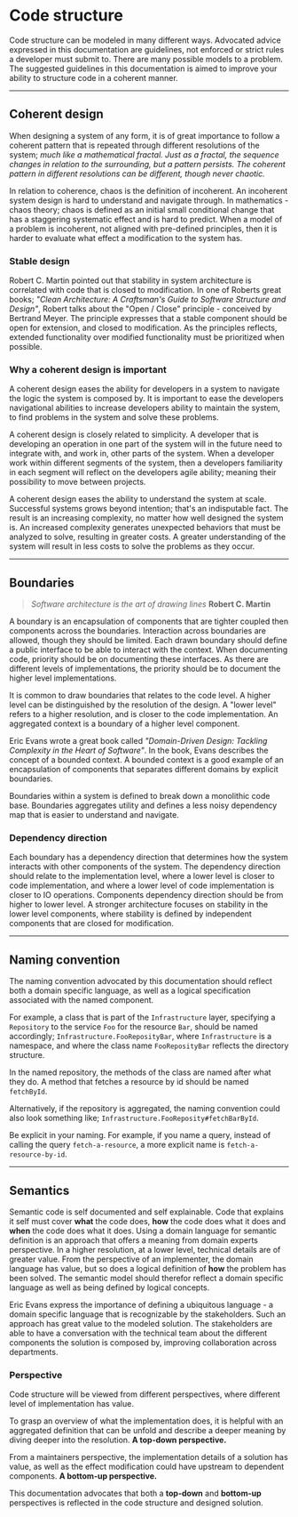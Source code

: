 # Code structure

Code structure can be modeled in many different ways. Advocated advice expressed in this documentation are guidelines, not enforced or strict rules a developer must submit to. There are many possible models to a problem. The suggested guidelines in this documentation is aimed to improve your ability to structure code in a coherent manner.

---

## Coherent design

When designing a system of any form, it is of great importance to follow a coherent pattern that is repeated through different resolutions of the system; *much like a mathematical fractal. Just as a fractal, the sequence changes in relation to the surrounding, but a pattern persists. The coherent pattern in different resolutions can be different, though never chaotic.*

In relation to coherence, chaos is the definition of incoherent. An incoherent system design is hard to understand and navigate through. In mathematics - chaos theory; chaos is defined as an initial small conditional change that has a staggering systematic effect and is hard to predict. When a model of a problem is incoherent, not aligned with pre-defined principles, then it is harder to evaluate what effect a modification to the system has.

### **Stable design**

Robert C. Martin pointed out that stability in system architecture is correlated with code that is closed to modification. In one of Roberts great books; *"Clean Architecture: A Craftsman's Guide to Software Structure and Design"*, Robert talks about the "Open / Close" principle - conceived by Bertrand Meyer. The principle expresses that a stable component should be open for extension, and closed to modification. As the principles reflects, extended functionality over modified functionality must be prioritized when possible.

### **Why a coherent design is important**

A coherent design eases the ability for developers in a system to navigate the logic the system is composed by. It is important to ease the developers navigational abilities to increase developers ability to maintain the system, to find problems in the system and solve these problems.

A coherent design is closely related to simplicity. A developer that is developing an operation in one part of the system will in the future need to integrate with, and work in, other parts of the system. When a developer work within different segments of the system, then a developers familiarity in each segment will reflect on the developers agile ability; meaning their possibility to move between projects.

A coherent design eases the ability to understand the system at scale. Successful systems grows beyond intention; that's an indisputable fact. The result is an increasing complexity, no matter how well designed the system is. An increased complexity generates unexpected behaviors that must be analyzed to solve, resulting in greater costs. A greater understanding of the system will result in less costs to solve the problems as they occur.

---

## Boundaries

> *Software architecture is the art of drawing lines*
> **Robert C. Martin**

A boundary is an encapsulation of components that are tighter coupled then components across the boundaries. Interaction across boundaries are allowed, though they should be limited. Each drawn boundary should define a public interface to be able to interact with the context. When documenting code, priority should be on documenting these interfaces. As there are different levels of implementations, the priority should be to document the higher level implementations.

It is common to draw boundaries that relates to the code level. A higher level can be distinguished by the resolution of the design. A "lower level" refers to a higher resolution, and is closer to the code implementation. An aggregated context is a boundary of a higher level component.

Eric Evans wrote a great book called *"Domain-Driven Design: Tackling Complexity in the Heart of Software"*. In the book, Evans describes the concept of a bounded context. A bounded context is a good example of an encapsulation of components that separates different domains by explicit boundaries.

Boundaries within a system is defined to break down a monolithic code base. Boundaries aggregates utility and defines a less noisy dependency map that is easier to understand and navigate.

### **Dependency direction**

Each boundary has a dependency direction that determines how the system interacts with other components of the system. The dependency direction should relate to the implementation level, where a lower level is closer to code implementation, and where a lower level of code implementation is closer to IO operations. Components dependency direction should be from higher to lower level. A stronger architecture focuses on stability in the lower level components, where stability is defined by independent components that are closed for modification.

---

## Naming convention

The naming convention advocated by this documentation should reflect both a domain specific language, as well as a logical specification associated with the named component.

For example, a class that is part of the `Infrastructure` layer, specifying a `Repository` to the service `Foo` for the resource `Bar`, should be named accordingly; `Infrastructure.FooReposityBar`, where `Infrastructure` is a namespace, and where the class name `FooReposityBar` reflects the directory structure.

In the named repository, the methods of the class are named after what they do. A method that fetches a resource by id should be named `fetchById`.

Alternatively, if the repository is aggregated, the naming convention could also look something like; `Infrastructure.FooReposity#fetchBarById`.

Be explicit in your naming. For example, if you name a query, instead of calling the query `fetch-a-resource`, a more explicit name is `fetch-a-resource-by-id`.

---

## Semantics

Semantic code is self documented and self explainable. Code that explains it self must cover **what** the code does, **how** the code does what it does and **when** the code does what it does. Using a domain language for semantic definition is an approach that offers a meaning from domain experts perspective. In a higher resolution, at a lower level, technical details are of greater value. From the perspective of an implementer, the domain language has value, but so does a logical definition of **how** the problem has been solved. The semantic model should therefor reflect a domain specific language as well as being defined by logical concepts.

Eric Evans express the importance of defining a ubiquitous language - a domain specific language that is recognizable by the stakeholders. Such an approach has great value to the modeled solution. The stakeholders are able to have a conversation with the technical team about the different components the solution is composed by, improving collaboration across departments.

### **Perspective**

Code structure will be viewed from different perspectives, where different level of implementation has value.

To grasp an overview of what the implementation does, it is helpful with an aggregated definition that can be unfold and describe a deeper meaning by diving deeper into the resolution. **A top-down perspective.**

From a maintainers perspective, the implementation details of a solution has value, as well as the effect modification could have upstream to dependent components. **A bottom-up perspective.**

This documentation advocates that both a **top-down** and **bottom-up** perspectives is reflected in the code structure and designed solution.
